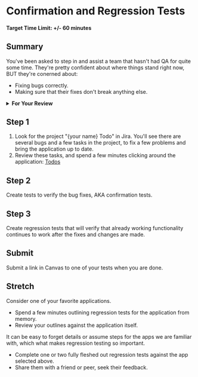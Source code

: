 # Confirmation and Regression Tests

#### Target Time Limit: +/- 60 minutes

## Summary

You've been asked to step in and assist a team that hasn't had QA for quite some
time. They're pretty confident about where things stand right now, BUT they're
conerned about:

- Fixing bugs correctly.
- Making sure that their fixes don't break anything else.

<details> <summary> <strong> For Your Review </strong> </summary>

If you're feeling uncertain on where to start in this project, look over the
following:

- Skills Practice:
  - [Use the Right Criteria](./sp1.04.1.html)
  - [Streamline Down to Regression Testing](./sp1.04.2.html)
  - [Leverage State Transition Testing](./sp1.04.3.html)

</details>

## Step 1

1. Look for the project "{your name} Todo" in Jira. You'll see there are several
   bugs and a few tasks in the project, to fix a few problems and bring the
   application up to date.
1. Review these tasks, and spend a few minutes clicking around the application:
   [Todos](https://devmountain.github.io/qa_todos)

## Step 2

Create tests to verify the bug fixes, AKA confirmation tests.

## Step 3

Create regression tests that will verify that already working functionality
continues to work after the fixes and changes are made.

## Submit

Submit a link in Canvas to one of your tests when you are done.

## Stretch

Consider one of your favorite applications.

- Spend a few minutes outlining regression tests for the application from
  memory.
- Review your outlines against the application itself.

It can be easy to forget details or assume steps for the apps we are familiar
with, which what makes regression testing so important.

- Complete one or two fully fleshed out regression tests against the app
  selected above.
- Share them with a friend or peer, seek their feedback.
